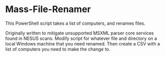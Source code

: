 # Mass-File-Renamer
This PowerShell script takes a list of computers, and renames files.

Originally written to mitigate unsupported MSXML parser core services found in NESUS scans.  Modify script for whatever file and directory on a local Windows machine that you need renamed.  Then create a CSV with a list of computers you need to make the change to.
